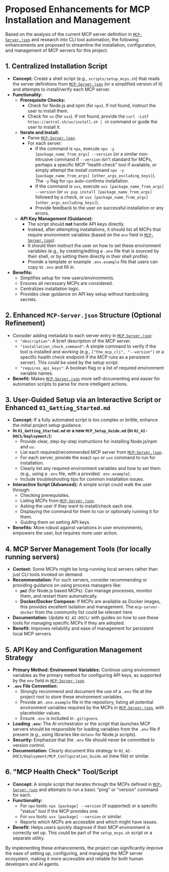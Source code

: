 # Proposed Enhancements for MCP Installation and Management

Based on the analysis of the current MCP server definition in [`MCP-Server.json`](../../01_AI-RUN/Template/MCP-Server.json) and research into CLI tool automation, the following enhancements are proposed to streamline the installation, configuration, and management of MCP servers for this project.

## 1. Centralized Installation Script

*   **Concept:** Create a shell script (e.g., `scripts/setup_mcps.sh`) that reads the server definitions from [`MCP-Server.json`](../../01_AI-RUN/Template/MCP-Server.json) (or a simplified version of it) and attempts to install/verify each MCP server.
*   **Functionality:**
    *   **Prerequisite Checks:**
        *   Check for Node.js and npm (for `npx`). If not found, instruct the user to install them.
        *   Check for `uv` (for `uvx`). If not found, provide the `curl -LsSf https://astral.sh/uv/install.sh | sh` command or guide the user to install it.
    *   **Iterate and Install:**
        *   Parse [`MCP-Server.json`](../../01_AI-RUN/Template/MCP-Server.json).
        *   For each server:
            *   If the command is `npx`, execute `npx -y [package_name_from_args] --version` (or a similar non-intrusive command if `--version` isn't standard for MCPs, perhaps a specific MCP "health check" tool if available, or simply attempt the install command `npx -y [package_name_from_args] [other_args_excluding_keys]`). The `-y` flag for `npx` auto-confirms installation.
            *   If the command is `uvx`, execute `uvx [package_name_from_args] --version` (or `uv pip install [package_name_from_args]` followed by a check, or `uvx [package_name_from_args] [other_args_excluding_keys]`).
            *   Provide feedback to the user on successful installation or any errors.
    *   **API Key Management (Guidance):**
        *   The script should **not** handle API keys directly.
        *   Instead, after attempting installations, it should list all MCPs that require environment variables (based on the `env` field in [`MCP-Server.json`](../../01_AI-RUN/Template/MCP-Server.json)).
        *   It should then instruct the user on how to set these environment variables (e.g., by creating/editing a `.env` file that is sourced by their shell, or by setting them directly in their shell profile).
        *   Provide a template or example `.env.example` file that users can copy to `.env` and fill in.
*   **Benefits:**
    *   Simplifies setup for new users/environments.
    *   Ensures all necessary MCPs are considered.
    *   Centralizes installation logic.
    *   Provides clear guidance on API key setup without hardcoding secrets.

## 2. Enhanced `MCP-Server.json` Structure (Optional Refinement)

*   Consider adding metadata to each server entry in [`MCP-Server.json`](../../01_AI-RUN/Template/MCP-Server.json):
    *   `"description"`: A brief description of the MCP server.
    *   `"installation_check_command"`: A simple command to verify if the tool is installed and working (e.g., `["the_mcp_cli", "--version"]` or a specific health check endpoint if the MCP runs as a persistent server). This could be used by the setup script.
    *   `"requires_api_keys"`: A boolean flag or a list of required environment variable names.
*   **Benefit:** Makes [`MCP-Server.json`](../../01_AI-RUN/Template/MCP-Server.json) more self-documenting and easier for automation scripts to parse for more intelligent actions.

## 3. User-Guided Setup via an Interactive Script or Enhanced `01_Getting_Started.md`

*   **Concept:** If a fully automated script is too complex or brittle, enhance the initial project setup guidance.
*   **In `01_Getting_Started.md` or a new `MCP_Setup_Guide.md` (in `02_AI-DOCS/Deployment/`):**
    *   Provide clear, step-by-step instructions for installing Node.js/npm and `uv`.
    *   List each required/recommended MCP server from [`MCP-Server.json`](../../01_AI-RUN/Template/MCP-Server.json).
    *   For each server, provide the exact `npx` or `uvx` command to run for installation.
    *   Clearly list any required environment variables and how to set them (e.g., using a `.env` file, with a provided `.env.example`).
    *   Include troubleshooting tips for common installation issues.
*   **Interactive Script (Advanced):** A simple script could walk the user through:
    *   Checking prerequisites.
    *   Listing MCPs from [`MCP-Server.json`](../../01_AI-RUN/Template/MCP-Server.json).
    *   Asking the user if they want to install/check each one.
    *   Displaying the command for them to run or optionally running it for them.
    *   Guiding them on setting API keys.
*   **Benefits:** More robust against variations in user environments, empowers the user, but requires more user action.

## 4. MCP Server Management Tools (for locally running servers)

*   **Context:** Some MCPs might be long-running local servers rather than just CLI tools invoked on demand.
*   **Recommendation:** For such servers, consider recommending or providing guidance on using process managers like:
    *   **`pm2`** (for Node.js based MCPs): Can manage processes, monitor them, and restart them automatically.
    *   **Docker/Docker Compose:** If MCPs are available as Docker images, this provides excellent isolation and management. The `mcp-server-docker` from the community list could be relevant here.
*   **Documentation:** Update `02_AI-DOCS/` with guides on how to use these tools for managing specific MCPs if they are adopted.
*   **Benefit:** Improves reliability and ease of management for persistent local MCP servers.

## 5. API Key and Configuration Management Strategy

*   **Primary Method: Environment Variables:** Continue using environment variables as the primary method for configuring API keys, as supported by the `env` field in [`MCP-Server.json`](../../01_AI-RUN/Template/MCP-Server.json).
*   **`.env` File Convention:**
    *   Strongly recommend and document the use of a `.env` file at the project root to store these environment variables.
    *   Provide an `.env.example` file in the repository, listing all potential environment variables required by the MCPs in [`MCP-Server.json`](../../01_AI-RUN/Template/MCP-Server.json), with placeholder values.
    *   Ensure `.env` is included in `.gitignore`.
*   **Loading `.env`:** The AI orchestrator or the script that launches MCP servers should be responsible for loading variables from the `.env` file if present (e.g., using libraries like `dotenv` for Node.js scripts).
*   **Security:** Emphasize that the `.env` file should never be committed to version control.
*   **Documentation:** Clearly document this strategy in `02_AI-DOCS/Deployment/MCP_Configuration_Guide.md` (new file) or similar.

## 6. "MCP Health Check" Tool/Script

*   **Concept:** A simple script that iterates through the MCPs defined in [`MCP-Server.json`](../../01_AI-RUN/Template/MCP-Server.json) and attempts to run a basic "ping" or "version" command for each.
*   **Functionality:**
    *   For `npx` tools: `npx [package] --version` (if supported) or a specific "status" tool if the MCP provides one.
    *   For `uvx` tools: `uvx [package] --version` or similar.
    *   Reports which MCPs are accessible and which might have issues.
*   **Benefit:** Helps users quickly diagnose if their MCP environment is correctly set up. This could be part of the `setup_mcps.sh` script or a separate utility.

By implementing these enhancements, the project can significantly improve the ease of setting up, configuring, and managing the MCP server ecosystem, making it more accessible and reliable for both human developers and AI agents.